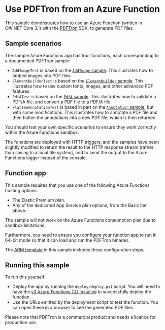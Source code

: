 # Use PDFTron from an Azure Function

This sample demonstrates how to use an Azure Function (written in C#/.NET Core 3.1) with the [PDFTron](https://www.pdftron.com/) SDK, to generate PDF files.

## Sample scenarios

The sample Azure Functions app has four functions, each corresponding to a documented PDFTron sample:
 * `AddImageTest` is based on the [`AddImage` sample](https://www.pdftron.com/documentation/samples/dotnetcore/cs/AddImageTest?platforms=dotnetcore). This illustrates how to embed images into PDF files.
 * `ElementBuilderTest` is based on the [`ElementBuilder` sample](https://www.pdftron.com/documentation/samples/dotnetcore/cs/ElementBuilderTest?platforms=dotnetcore). This illustrates how to use custom fonts, images, and other advanced PDF features.
 * `PdfATest` is based on the [`PdfA` sample](https://www.pdftron.com/documentation/samples/dotnetcore/cs/PDFATest?platforms=dotnetcore). This illustrates how to validate a PDF/A file, and convert a PDF file to a PDF/A file.
 * `FlattenAnnotationTest` is based in part on the [`Annotation` sample](https://www.pdftron.com/documentation/samples/dotnetcore/cs/AnnotationTest?platforms=dotnetcore), but with some modifications. This illustrates how to annotate a PDF file and then flatten the annotations into a new PDF file, which is then returned.

You should test your own specific scenarios to ensure they work correctly within the Azure Functions sandbox.

The functions are deployed with HTTP triggers, and the samples have been slightly modified to return the result to the HTTP response stream (rather than saving to a local file system), and to send the output to the Azure Functions logger instead of the console.

## Function app 
This sample requires that you use one of the following Azure Functions hosting options:
 * The Elastic Premium plan.
 * Any of the dedicated App Service plan options, from the Basic tier above.

The sample will not work on the Azure Functions consumption plan due to sandbox limitations.

Furthermore, you need to ensure you configure your function app to run in 64-bit mode so that it can load and run the PDFTron binaries.

The [ARM template](deploy/template.json) in this sample includes these configuration steps.

## Running this sample

To run this yourself:
 * Deploy the app by running the `deploy/deploy.ps1` script. You will need to have the [v3 Azure Functions CLI installed](https://docs.microsoft.com/en-us/azure/azure-functions/functions-run-local?tabs=windows%2Ccsharp%2Cbash#v2) to successfully deploy the function.
 * Use the URLs emitted by the deployment script to test the function. You can open these in a browser to see the generated PDF files.

Please note that PDFTron is a commercial product and needs a licence for production use.
